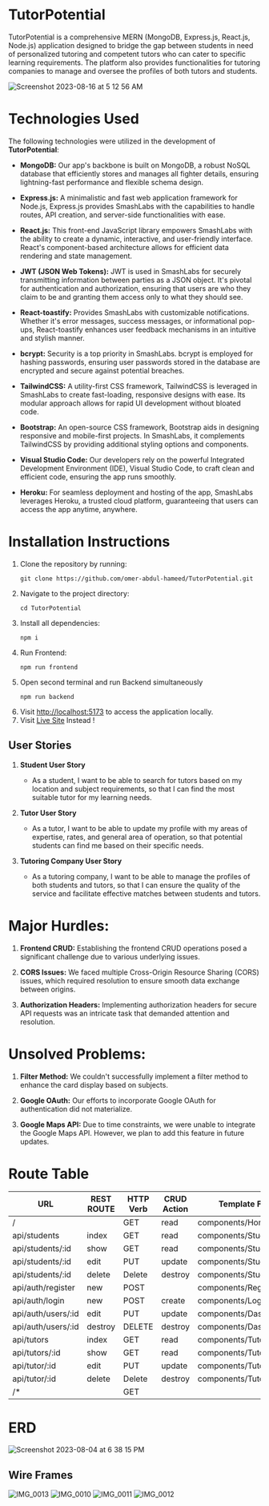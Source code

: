# TutorPotential 
TutorPotential is a comprehensive MERN (MongoDB, Express.js, React.js, Node.js) application designed to bridge the gap between students in need of personalized tutoring and competent tutors who can cater to specific learning requirements. The platform also provides functionalities for tutoring companies to manage and oversee the profiles of both tutors and students.

![Screenshot 2023-08-16 at 5 12 56 AM](https://media.git.generalassemb.ly/user/49294/files/44231d8d-68d7-4d6e-8fd0-20b92d0c8b3a)

# Technologies Used

The following technologies were utilized in the development of **TutorPotential**:

- **MongoDB:** Our app's backbone is built on MongoDB, a robust NoSQL database that efficiently stores and manages all fighter details, ensuring lightning-fast performance and flexible schema design.

- **Express.js:** A minimalistic and fast web application framework for Node.js, Express.js provides SmashLabs with the capabilities to handle routes, API creation, and server-side functionalities with ease.

- **React.js:** This front-end JavaScript library empowers SmashLabs with the ability to create a dynamic, interactive, and user-friendly interface. React's component-based architecture allows for efficient data rendering and state management.

- **JWT (JSON Web Tokens):** JWT is used in SmashLabs for securely transmitting information between parties as a JSON object. It's pivotal for authentication and authorization, ensuring that users are who they claim to be and granting them access only to what they should see.

- **React-toastify:** Provides SmashLabs with customizable notifications. Whether it's error messages, success messages, or informational pop-ups, React-toastify enhances user feedback mechanisms in an intuitive and stylish manner.

- **bcrypt:** Security is a top priority in SmashLabs. bcrypt is employed for hashing passwords, ensuring user passwords stored in the database are encrypted and secure against potential breaches.

- **TailwindCSS:** A utility-first CSS framework, TailwindCSS is leveraged in SmashLabs to create fast-loading, responsive designs with ease. Its modular approach allows for rapid UI development without bloated code.

- **Bootstrap:** An open-source CSS framework, Bootstrap aids in designing responsive and mobile-first projects. In SmashLabs, it complements TailwindCSS by providing additional styling options and components.

- **Visual Studio Code:** Our developers rely on the powerful Integrated Development Environment (IDE), Visual Studio Code, to craft clean and efficient code, ensuring the app runs smoothly.

- **Heroku:** For seamless deployment and hosting of the app, SmashLabs leverages Heroku, a trusted cloud platform, guaranteeing that users can access the app anytime, anywhere.



# Installation Instructions

<ol>
<li>Clone the repository by running:
<pre><code>git clone https://github.com/omer-abdul-hameed/TutorPotential.git</code></pre>
</li>
<li>Navigate to the project directory:
<pre><code>cd TutorPotential </code></pre>
</li>
<li>Install all dependencies:
<pre><code>npm i
</code></pre>
</li>
<li>Run Frontend:
<pre><code>npm run frontend</code></pre>
</li>
<li>Open second terminal and run Backend simultaneously
<pre><code>npm run backend</code></pre>
</li>
<li>Visit <a href="http://localhost:5173">http://localhost:5173</a> to access the application locally.</li>

<li>Visit <a href="https://smashlabs-69ccb3a7e5a4.herokuapp.com/"> Live Site</a> Instead !</li>
</ol>

## User Stories

1. **Student User Story**
   - As a student, I want to be able to search for tutors based on my location and subject requirements, so that I can find the most suitable tutor for my learning needs.

2. **Tutor User Story**
   - As a tutor, I want to be able to update my profile with my areas of expertise, rates, and general area of operation, so that potential students can find me based on their specific needs.

3. **Tutoring Company User Story**
   - As a tutoring company, I want to be able to manage the profiles of both students and tutors, so that I can ensure the quality of the service and facilitate effective matches between students and tutors.



# Major Hurdles:

1. **Frontend CRUD:** Establishing the frontend CRUD operations posed a significant challenge due to various underlying issues.

2. **CORS Issues:** We faced multiple Cross-Origin Resource Sharing (CORS) issues, which required resolution to ensure smooth data exchange between origins.

3. **Authorization Headers:** Implementing authorization headers for secure API requests was an intricate task that demanded attention and resolution.





# Unsolved Problems:

1. **Filter Method:** We couldn't successfully implement a filter method to enhance the card display based on subjects.

2. **Google OAuth:** Our efforts to incorporate Google OAuth for authentication did not materialize.

3. **Google Maps API:** Due to time constraints, we were unable to integrate the Google Maps API. However, we plan to add this feature in future updates.

# Route Table

| URL                | REST ROUTE | HTTP Verb | CRUD Action | Template Files         |
|--------------------|------------|-----------|-------------|------------------------|
| /                  |            | GET       | read        | components/HomePage    |
| api/students       | index      | GET       | read        | components/StudentPage |
| api/students/:id   | show       | GET       | read        | components/StudentPage |
| api/students/:id   | edit       | PUT       | update      | components/Student     |
| api/students/:id   | delete     | Delete    | destroy     | components/Student     |
| api/auth/register  | new        | POST      |             | components/Register    |
| api/auth/login     | new        | POST      | create      | components/Login       |
| api/auth/users/:id | edit       | PUT       | update      | components/Dashboard   |
| api/auth/users/:id | destroy    | DELETE    | destroy     | components/Dashboard   |
| api/tutors         | index      | GET       | read        | components/TutorsPage  |
| api/tutors/:id     | show       | GET       | read        | components/TutorsPage  |
| api/tutor/:id      | edit       | PUT       | update      | components/Tutor       |
| api/tutor/:id      | delete     | Delete    | destroy     | components/Tutor       |
| /*                 |            | GET       |             |                        |


# ERD

![Screenshot 2023-08-04 at 6 38 15 PM](https://media.git.generalassemb.ly/user/49294/files/ca2bc4bf-ea0e-418a-b60f-20b758162133)

## Wire Frames
![IMG_0013](https://media.git.generalassemb.ly/user/49294/files/097a7546-59b2-49d5-b201-7dbf78ae47bb)
![IMG_0010](https://media.git.generalassemb.ly/user/49294/files/9a5d608f-e78b-4ee1-91bf-3ed576401dc4)
![IMG_0011](https://media.git.generalassemb.ly/user/49294/files/10be625e-8f02-4d7c-a7e6-fb63fa76a30d)
![IMG_0012](https://media.git.generalassemb.ly/user/49294/files/f0e25622-736b-4dcc-989d-bb548862b1bc)